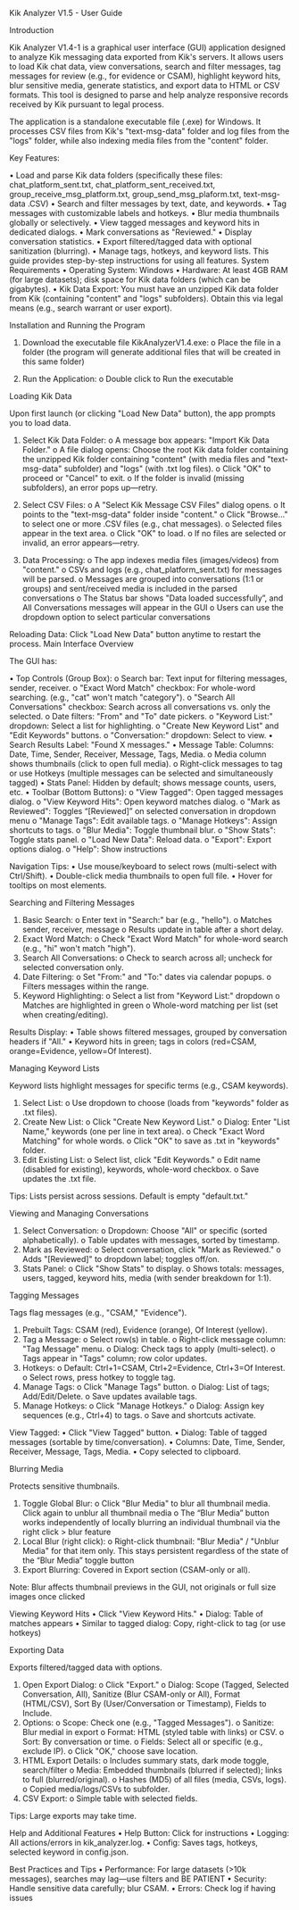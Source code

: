 Kik Analyzer V1.5 - User Guide

Introduction

Kik Analyzer V1.4-1 is a graphical user interface (GUI) application designed to analyze Kik messaging data exported from Kik's servers. It allows users to load Kik chat data, view conversations, search and filter messages, tag messages for review (e.g., for evidence or CSAM), highlight keyword hits, blur sensitive media, generate statistics, and export data to HTML or CSV formats. This tool is designed to parse and help analyze responsive records received by Kik pursuant to legal process.

The application is a standalone executable file (.exe) for Windows. It processes CSV files from Kik's "text-msg-data" folder and log files from the "logs" folder, while also indexing media files from the "content" folder.

Key Features:

•	Load and parse Kik data folders (specifically these files: chat_platform_sent.txt, chat_platform_sent_received.txt, group_receive_msg_platform.txt, group_send_msg_plaform.txt, text-msg-data .CSV)
•	Search and filter messages by text, date, and keywords.
•	Tag messages with customizable labels and hotkeys.
•	Blur media thumbnails globally or selectively.
•	View tagged messages and keyword hits in dedicated dialogs.
•	Mark conversations as "Reviewed."
•	Display conversation statistics.
•	Export filtered/tagged data with optional sanitization (blurring).
•	Manage tags, hotkeys, and keyword lists.
This guide provides step-by-step instructions for using all features.
System Requirements
•	Operating System: Windows
•	Hardware: At least 4GB RAM (for large datasets); disk space for Kik data folders (which can be gigabytes).
•	Kik Data Export: You must have an unzipped Kik data folder from Kik (containing "content" and "logs" subfolders). Obtain this via legal means (e.g., search warrant or user export).

Installation and Running the Program

1.	Download the executable file KikAnalyzerV1.4.exe: 
  o	Place the file in a folder (the program will generate additional files that will be created in this same folder)

2.	Run the Application: 
  o	Double click to Run the executable 

Loading Kik Data

Upon first launch (or clicking "Load New Data" button), the app prompts you to load data.

1.	Select Kik Data Folder: 
  o	A message box appears: "Import Kik Data Folder."
  o	A file dialog opens: Choose the root Kik data folder containing the unzipped Kik folder containing "content" (with media files and "text-msg-data"   subfolder) and "logs" (with .txt log files).
  o	Click "OK" to proceed or "Cancel" to exit.
  o	If the folder is invalid (missing subfolders), an error pops up—retry.

2.	Select CSV Files: 
  o	A "Select Kik Message CSV Files" dialog opens.
  o	It points to the "text-msg-data" folder inside "content."
  o	Click "Browse..." to select one or more .CSV files (e.g., chat messages).
  o	Selected files appear in the text area.
  o	Click "OK" to load.
  o	If no files are selected or invalid, an error appears—retry.
  3.	Data Processing: 
  o	The app indexes media files (images/videos) from "content."
  o	CSVs and logs (e.g., chat_platform_sent.txt) for messages will be parsed.
  o	Messages are grouped into conversations (1:1 or groups) and sent/received media is included in the parsed conversations
  o	The Status bar shows "Data loaded successfully”, and All Conversations messages will appear in the GUI
  o	Users can use the dropdown option to select particular conversations

Reloading Data: Click "Load New Data" button anytime to restart the process.
Main Interface Overview

The GUI has:

•	Top Controls (Group Box): 
  o	Search bar: Text input for filtering messages, sender, receiver.
  o	"Exact Word Match" checkbox: For whole-word searching. (e.g., "cat" won't match "category").
  o	"Search All Conversations" checkbox: Search across all conversations vs. only the selected.
  o	Date filters: "From" and "To" date pickers.
  o	"Keyword List:" dropdown: Select a list for highlighting.
  o	"Create New Keyword List" and "Edit Keywords" buttons.
  o	"Conversation:" dropdown: Select to view.
•	Search Results Label: "Found X messages."
•	Message Table: Columns: Date, Time, Sender, Receiver, Message, Tags, Media. 
  o	Media column shows thumbnails (click to open full media).
  o	Right-click messages to tag or use Hotkeys (multiple messages can be selected and simultaneously tagged)
•	Stats Panel: Hidden by default; shows message counts, users, etc.
•	Toolbar (Bottom Buttons): 
  o	"View Tagged": Open tagged messages dialog.
  o	"View Keyword Hits": Open keyword matches dialog.
  o	"Mark as Reviewed": Toggles “[Reviewed]” on selected conversation in dropdown menu
  o	"Manage Tags": Edit available tags.
  o	"Manage Hotkeys": Assign shortcuts to tags.
  o	"Blur Media": Toggle thumbnail blur.
  o	"Show Stats": Toggle stats panel.
  o	"Load New Data": Reload data.
  o	"Export": Export options dialog.
  o	"Help": Show instructions

Navigation Tips:
  •	Use mouse/keyboard to select rows (multi-select with Ctrl/Shift).
  •	Double-click media thumbnails to open full file.
  •	Hover for tooltips on most elements.

Searching and Filtering Messages
1.	Basic Search: 
  o	Enter text in "Search:" bar (e.g., "hello").
  o	Matches sender, receiver, message
  o	Results update in table after a short delay.
2.	Exact Word Match: 
  o	Check "Exact Word Match" for whole-word search (e.g., "hi" won't match "high").
3.	Search All Conversations: 
  o	Check to search across all; uncheck for selected conversation only.
4.	Date Filtering: 
  o	Set "From:" and "To:" dates via calendar popups.
  o	Filters messages within the range.
5.	Keyword Highlighting: 
  o	Select a list from "Keyword List:" dropdown
  o	Matches are highlighted in green
  o	Whole-word matching per list (set when creating/editing).

Results Display:
•	Table shows filtered messages, grouped by conversation headers if "All."
•	Keyword hits in green; tags in colors (red=CSAM, orange=Evidence, yellow=Of Interest).

Managing Keyword Lists

Keyword lists highlight messages for specific terms (e.g., CSAM keywords).

1.	Select List: 
  o	Use dropdown to choose (loads from "keywords" folder as .txt files).
2.	Create New List: 
  o	Click "Create New Keyword List."
  o	Dialog: Enter "List Name," keywords (one per line in text area).
  o	Check "Exact Word Matching" for whole words.
  o	Click "OK" to save as .txt in "keywords" folder.
3.	Edit Existing List: 
  o	Select list, click "Edit Keywords."
  o	Edit name (disabled for existing), keywords, whole-word checkbox.
  o	Save updates the .txt file.

Tips: Lists persist across sessions. Default is empty "default.txt."

Viewing and Managing Conversations

1.	Select Conversation: 
  o	Dropdown: Choose "All" or specific (sorted alphabetically).
  o	Table updates with messages, sorted by timestamp.
2.	Mark as Reviewed: 
  o	Select conversation, click "Mark as Reviewed."
  o	Adds "[Reviewed]" to dropdown label; toggles off/on.
3.	Stats Panel: 
  o	Click "Show Stats" to display.
  o	Shows totals: messages, users, tagged, keyword hits, media (with sender breakdown for 1:1).

Tagging Messages

Tags flag messages (e.g., "CSAM," "Evidence").
1.	Prebuilt Tags: CSAM (red), Evidence (orange), Of Interest (yellow).
2.	Tag a Message: 
  o	Select row(s) in table.
  o	Right-click message column: "Tag Message" menu.
  o	Dialog: Check tags to apply (multi-select).
  o	Tags appear in "Tags" column; row color updates.
3.	Hotkeys: 
  o	Default: Ctrl+1=CSAM, Ctrl+2=Evidence, Ctrl+3=Of Interest.
o	Select rows, press hotkey to toggle tag.
4.	Manage Tags: 
  o	Click "Manage Tags" button.
  o	Dialog: List of tags; Add/Edit/Delete.
  o	Save updates available tags.
5.	Manage Hotkeys: 
  o	Click "Manage Hotkeys."
  o	Dialog: Assign key sequences (e.g., Ctrl+4) to tags.
  o	Save and shortcuts activate.

View Tagged:
•	Click "View Tagged" button.
•	Dialog: Table of tagged messages (sortable by time/conversation).
•	Columns: Date, Time, Sender, Receiver, Message, Tags, Media.
•	Copy selected to clipboard.

Blurring Media

Protects sensitive thumbnails.
1.	Toggle Global Blur: 
  o	Click "Blur Media" to blur all thumbnail media.  Click again to unblur all thumbnail media
  o	The “Blur Media” button works independently of locally blurring an individual thumbnail via the right click > blur feature
2.	Local Blur (right click): 
  o	Right-click thumbnail: "Blur Media" / "Unblur Media" for that item only.  This stays persistent regardless of the state of the “Blur Media” toggle button
3.	Export Blurring: Covered in Export section (CSAM-only or all).

Note: Blur affects thumbnail previews in the GUI, not originals or full size images once clicked

Viewing Keyword Hits
•	Click "View Keyword Hits."
•	Dialog: Table of matches appears
•	Similar to tagged dialog: Copy, right-click to tag (or use hotkeys)

Exporting Data

Exports filtered/tagged data with options.
1.	Open Export Dialog: 
  o	Click "Export."
  o	Dialog: Scope (Tagged, Selected Conversation, All), Sanitize (Blur CSAM-only or All), Format (HTML/CSV), Sort By (User/Conversation or Timestamp), Fields to Include.
2.	Options: 
  o	Scope: Check one (e.g., "Tagged Messages").
  o	Sanitize: Blur medial in export
  o	Format: HTML (styled table with links) or CSV.
  o	Sort: By conversation or time.
  o	Fields: Select all or specific (e.g., exclude IP).
  o	Click "OK," choose save location.
3.	HTML Export Details: 
  o	Includes summary stats, dark mode toggle, search/filter
  o	Media: Embedded thumbnails (blurred if selected); links to full (blurred/original).
  o	Hashes (MD5) of all files (media, CSVs, logs).
  o	Copied media/logs/CSVs to subfolder.
4.	CSV Export: 
  o	Simple table with selected fields.

Tips: Large exports may take time.

Help and Additional Features
•	Help Button: Click for instructions
•	Logging: All actions/errors in kik_analyzer.log.
•	Config: Saves tags, hotkeys, selected keyword in config.json.

Best Practices and Tips
•	Performance: For large datasets (>10k messages), searches may lag—use filters and BE PATIENT
•	Security: Handle sensitive data carefully; blur CSAM.
•	Errors: Check log if having issues

